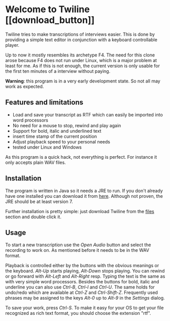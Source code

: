 Welcome to Twiline [[download_button]]
=========

Twiline tries to make transcriptions of interviews easier. This is done by providing a simple text editor in conjunction with a keyboard controllable player.

Up to now it mostly resembles its archetype F4. The need for this clone arose because F4 does not run under Linux, which is a major problem at least for me. As if this is not enough, the current version is only usable for the first ten minutes of a interview without paying.

**Warning**: this program is in a very early development state. So not all may work as expected.

Features and limitations
------
* Load and save your transcript as RTF which can easily be imported into word processors
* No need for a mouse to stop, rewind and play again
* Support for bold, italic and underlined text
* insert time stamp of the current position
* Adjust playback speed to your personal needs
* tested under Linux and Windows

As this program is a quick hack, not everything is perfect. For instance it only accepts plain WAV files.

Installation
----------
The program is written in Java so it needs a JRE to run. If you don't already have one installed you can download it from [here](http://www.oracle.com/technetwork/java/javase/downloads/index.html). Although not proven, the JRE should be at least version 7.

Further installation is pretty simple: just download Twiline from the [files](https://sourceforge.net/projects/twiline/files/) section and double click it.

Usage
-----
To start a new transcription use the *Open Audio* button and select the recording to work on. As mentioned before it needs to be in the WAV format.

Playback is controlled either by the buttons with the obvious meanings or the keyboard. *Alt-Up* starts playing, *Alt-Down* stops playing. You can rewind or go forward with *Alt-Left* and *Alt-Right* resp.
Typing the text is the same as with very simple word processors. Besides the buttons for bold, italic and underline you can also use *Ctrl-B*, *Ctrl-I* and *Ctrl-U*. The same holds for undo/redo which are available at *Ctrl-Z* and *Ctrl-Shift-Z*.
Frequently used phrases may be assigned to the keys *Alt-0* up to *Alt-9* in the *Settings* dialog.

To save your work, press *Ctrl-S*. To make it easy for your OS to get your file recognized as rich text format, you should choose the extension "rtf".
